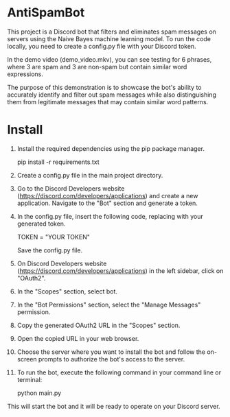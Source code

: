 # AntiSpamBot
This project is a Discord bot that filters and eliminates spam messages on servers using the Naive Bayes machine learning model. To run the code locally, you need to create a config.py file with your Discord token.

In the demo video (demo_video.mkv), you can see testing for 6 phrases, where 3 are spam and 3 are non-spam but contain similar word expressions.

The purpose of this demonstration is to showcase the bot's ability to accurately identify and filter out spam messages while also distinguishing them from legitimate messages that may contain similar word patterns.

# Install
1. Install the required dependencies using the pip package manager.

     pip install -r requirements.txt
2. Create a config.py file in the main project directory.

3. Go to the Discord Developers website (https://discord.com/developers/applications) and create a new application. Navigate to the "Bot" section and generate a token.

4. In the config.py file, insert the following code, replacing <TOKEN> with your generated token.

    TOKEN = "YOUR TOKEN"

    Save the config.py file.

5. On Discord Developers website (https://discord.com/developers/applications) in the left sidebar, click on "OAuth2".
6. In the "Scopes" section, select bot.
7. In the "Bot Permissions" section,  select the "Manage Messages" permission.
8. Copy the generated OAuth2 URL in the "Scopes" section.
9. Open the copied URL in your web browser.
10. Choose the server where you want to install the bot and follow the on-screen prompts to authorize the bot's access to the server.
11. To run the bot, execute the following command in your command line or terminal:

    
    python main.py


This will start the bot and it will be ready to operate on your Discord server.
